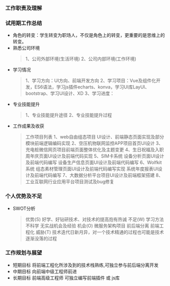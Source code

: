 ### 工作职责及理解
### 试用期工作总结
  * 角色的转变：学生转变为职场人，不仅是角色上的转变，更重要的是思维上的转变。
  * 熟悉公司环境
    > 1、公司外部环境(生活环境)
    > 2、公司内部环境(工作环境)
  * 学习情况
    > 1、学习方向：UI方向、前端开发方向
    > 2、学习项目：Vue及组件化开发，ES6语法，学习js插件echarts、konva，学习UI库LayUI、bootstrap、学习UI设计、XD
    > 3、学习进度：
  * 专业技能提升
    > 1、专业技能提升途径
    > 2、专业技能提升过程
  * 工作成果及收获
    > 工作项目列表
      1、web自由组态项目 UI设计、前端静态页面实现及部分模块前端逻辑编码实现
      2、空压机物联网监控APP项目首页UI设计
      3、充电桩微信网页项目前端页面整体优化及主题变更
      4、生日祝福及入职周年庆页面UI设计及前端代码实现
      5、SIM卡系统 设备分析页面UI设计及前端代码编写 设备生产信息页面UI设计及前端代码编写
      6、Wolfkit系统 组态素材管理页面UI设计及前端代码编写实现 系统年度报表UI设计及前端代码编写
      7、大数据分析平台项目UI设计及前端框架搭建
      8、工业互联网行业应用平台项目测试及bug修复
### 个人优势及不足
  * SWOT分析
    > 优势(S) 好学、好钻研技术、对技术的提高抱有热诚
    > 不足(W) 学习方法不科学 无实战机会及经验
    > 机会(O) 微服务架构项目 前后端分离 前端工程化
    > 威胁(T) 技术迭代日新月异，对一个技术精通的过程也可能是技术逐渐没落的过程
### 工作规划与展望
  * 短期目标
    将前端工程化所涉及到的技术栈熟练,可独立参与前后端分离开发
  * 中期目标
    向前端中级工程师前进
  * 长期目标
    前端高级工程师 可独立编写前端插件 或 js库
